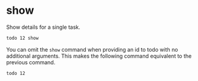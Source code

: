 # show

Show details for a single task.

```bash
todo 12 show
```

You can omit the `show` command when providing an id to todo with no additional
arguments. This makes the following command equivalent to the previous command.

```bash
todo 12
```
